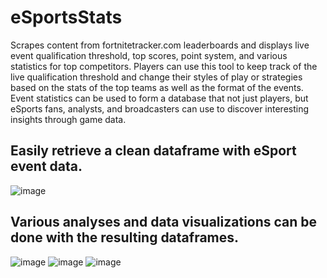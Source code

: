 # eSportsStats
Scrapes content from fortnitetracker.com leaderboards and displays live event qualification threshold, top scores, point system, and various statistics for top competitors. Players can use this tool to keep track of the live qualification threshold and change their styles of play or strategies based on the stats of the top teams as well as the format of the events. Event statistics can be used to form a database that not just players, but eSports fans, analysts, and broadcasters can use to discover interesting insights through game data. 

## Easily retrieve a clean dataframe with eSport event data.
![image](https://user-images.githubusercontent.com/46139674/186075379-6858592e-aa79-4498-b877-7e82ac379c7e.png)

## Various analyses and data visualizations can be done with the resulting dataframes.
![image](https://user-images.githubusercontent.com/46139674/186075612-8c0881dc-ac41-4fa3-a66d-c9ccb6aeba49.png)
![image](https://user-images.githubusercontent.com/46139674/186075656-933dd574-5804-4c6e-82f3-c9b275610ced.png)
![image](https://user-images.githubusercontent.com/46139674/186075724-debbdd90-8449-4dd8-acbd-0aab867cf233.png)
